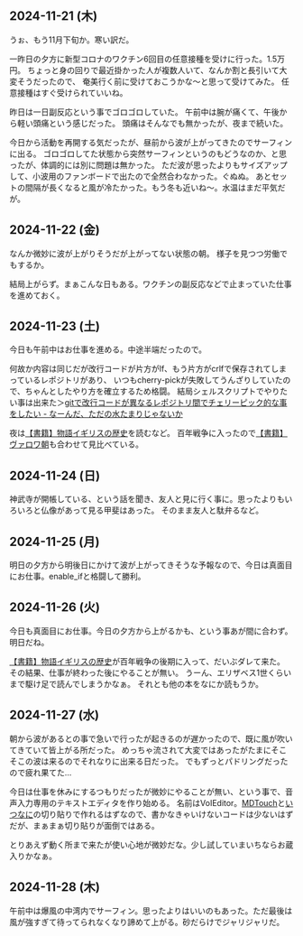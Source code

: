 ## 2024-11-21 (木)

うぉ、もう11月下旬か。寒い訳だ。

一昨日の夕方に新型コロナのワクチン6回目の任意接種を受けに行った。1.5万円。
ちょっと身の回りで最近掛かった人が複数人いて、なんか割と長引いて大変そうだったので、
奄美行く前に受けておこうかな〜と思って受けてみた。
任意接種はすぐ受けられていいね。

昨日は一日副反応という事でゴロゴロしていた。
午前中は腕が痛くて、午後から軽い頭痛という感じだった。
頭痛はそんなでも無かったが、夜まで続いた。

今日から活動を再開する気だったが、昼前から波が上がってきたのでサーフィンに出る。
ゴロゴロしてた状態から突然サーフィンというのもどうなのか、と思ったが、体調的には別に問題は無かった。
ただ波が思ったよりもサイズアップして、小波用のファンボードで出たので全然合わなかった。ぐぬぬ。
あとセットの間隔が長くなると風が冷たかった。もう冬も近いね〜。水温はまだ平気だが。

## 2024-11-22 (金)

なんか微妙に波が上がりそうだが上がってない状態の朝。
様子を見つつ労働でもするか。

結局上がらず。まぁこんな日もある。ワクチンの副反応などで止まっていた仕事を進めておく。

## 2024-11-23 (土)

今日も午前中はお仕事を進める。中途半端だったので。

何故か内容は同じだが改行コードが片方がlf、もう片方がcrlfで保存されてしまっているレポジトリがあり、
いつもcherry-pickが失敗してうんざりしていたので、ちゃんとしたやり方を確立するため格闘。
結局シェルスクリプトでやりたい事は出来た＞[gitで改行コードが異なるレポジトリ間でチェリーピック的な事をしたい - なーんだ、ただの水たまりじゃないか](https://karino2.github.io/2024/11/23/cherry_pick_between_difference_eol_repo_in_git.html)

夜は[【書籍】物語イギリスの歴史](%E3%80%90%E6%9B%B8%E7%B1%8D%E3%80%91%E7%89%A9%E8%AA%9E%E3%82%A4%E3%82%AE%E3%83%AA%E3%82%B9%E3%81%AE%E6%AD%B4%E5%8F%B2)を読むなど。
百年戦争に入ったので[【書籍】ヴァロワ朝](%E3%80%90%E6%9B%B8%E7%B1%8D%E3%80%91%E3%83%B4%E3%82%A1%E3%83%AD%E3%83%AF%E6%9C%9D)も合わせて見比べている。

## 2024-11-24 (日)

神武寺が開帳している、という話を聞き、友人と見に行く事に。思ったよりもいろいろと仏像があって見る甲斐はあった。
そのまま友人と駄弁るなど。

## 2024-11-25 (月)

明日の夕方から明後日にかけて波が上がってきそうな予報なので、今日は真面目にお仕事。enable_ifと格闘して勝利。

## 2024-11-26 (火)

今日も真面目にお仕事。今日の夕方から上がるかも、という事あが間に合わず。明日だね。

[【書籍】物語イギリスの歴史](%E3%80%90%E6%9B%B8%E7%B1%8D%E3%80%91%E7%89%A9%E8%AA%9E%E3%82%A4%E3%82%AE%E3%83%AA%E3%82%B9%E3%81%AE%E6%AD%B4%E5%8F%B2)が百年戦争の後期に入って、だいぶダレて来た。
その結果、仕事が終わった後にやることが無い。
うーん、エリザベス1世くらいまで駆け足で読んでしまうかなぁ。
それとも他の本をなにか読もうか。

## 2024-11-27 (水)

朝から波があるとの事で急いで行ったが起きるのが遅かったので、既に風が吹いてきていて皆上がる所だった。
めっちゃ流されて大変ではあったがたまにそこそこの波は来るのでそれなりに出来る日だった。
でもずっとパドリングだったので疲れ果てた…

今日は仕事を休みにするつもりだったが微妙にやることが無い、という事で、音声入力専用のテキストエディタを作り始める。
名前はVoIEditor。[MDTouch](MDTouch)と[いつなに](%E3%81%84%E3%81%A4%E3%81%AA%E3%81%AB)の切り貼りで作れるはずなので、書かなきゃいけないコードは少ないはずだが、まぁまぁ切り貼りが面倒ではある。

とりあえず動く所まで来たが使い心地が微妙だな。少し試していまいちならお蔵入りかなぁ。

## 2024-11-28 (木)

午前中は爆風の中湾内でサーフィン。思ったよりはいいのもあった。ただ最後は風が強すぎて待ってられなくなり諦めて上がる。砂だらけでジャリジャリだ。